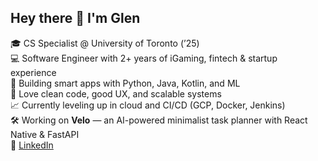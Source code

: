 ## Hey there 👋 I'm Glen

🎓 CS Specialist @ University of Toronto (’25)  
💻 Software Engineer with 2+ years of iGaming, fintech & startup experience  
🧠 Building smart apps with Python, Java, Kotlin, and ML  
🚀 Love clean code, good UX, and scalable systems  
📈 Currently leveling up in cloud and CI/CD (GCP, Docker, Jenkins)  
🛠️ Working on **Velo** — an AI-powered minimalist task planner with React Native & FastAPI  
🔗 [LinkedIn](https://www.linkedin.com/in/glen-jeremy-1b5938169/)
